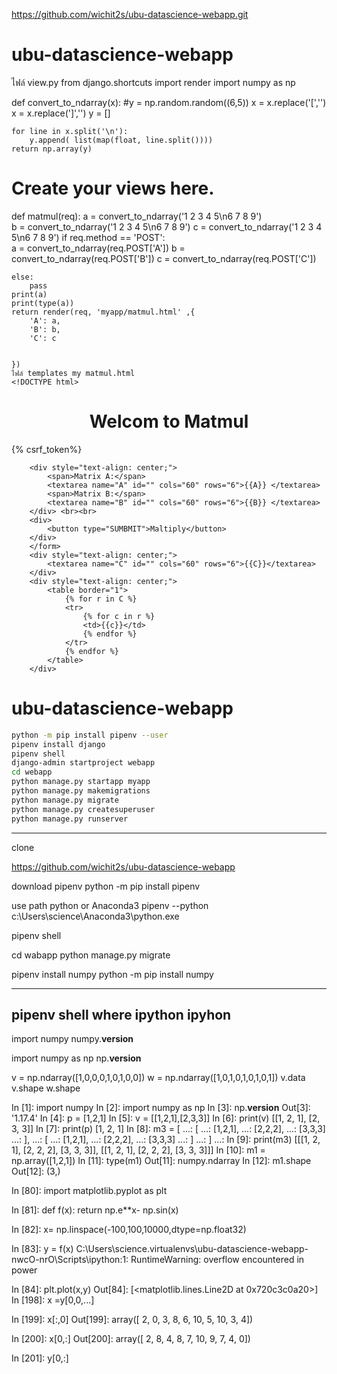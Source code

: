 https://github.com/wichit2s/ubu-datascience-webapp.git

# ubu-datascience-webapp

ไฟล์ view.py
from django.shortcuts import render
import numpy as np


def convert_to_ndarray(x):
    #y = np.random.random((6,5))
    x = x.replace('[','')
    x = x.replace(']','')
    y = []

    for line in x.split('\n'):
        y.append( list(map(float, line.split())))
    return np.array(y)

# Create your views here.
def matmul(req):
    a = convert_to_ndarray('1 2 3 4 5\n6 7 8 9')        
    b = convert_to_ndarray('1 2 3 4 5\n6 7 8 9')
    c = convert_to_ndarray('1 2 3 4 5\n6 7 8 9')
    if req.method == 'POST':        
        a = convert_to_ndarray(req.POST['A'])
        b = convert_to_ndarray(req.POST['B'])
        c = convert_to_ndarray(req.POST['C'])

    else:
        pass   
    print(a)
    print(type(a))
    return render(req, 'myapp/matmul.html' ,{
        'A': a,
        'B': b,
        'C': c
        

    })
    ไฟล์ templates my matmul.html
    <!DOCTYPE html>
<html lang="en" dir="ltr">
<head>
    <meta charset="UTF-8">
    <title>Welcom to Matmul</title>
</head>
<body>
    <h1 style="text-align: center;">Welcom to Matmul</h1>
    <form action="" method="POST">
            {% csrf_token%}
           
        <div style="text-align: center;">    
            <span>Matrix A:</span>
            <textarea name="A" id="" cols="60" rows="6">{{A}} </textarea>
            <span>Matrix B:</span>
            <textarea name="B" id="" cols="60" rows="6">{{B}} </textarea>
        </div> <br><br>
        <div>
            <button type="SUMBMIT">Maltiply</button>
        </div>
        </form>
        <div style="text-align: center;">
            <textarea name="C" id="" cols="60" rows="6">{{C}}</textarea>
        </div>
        <div style="text-align: center;">
            <table border="1">
                {% for r in C %}
                <tr>
                    {% for c in r %}
                    <td>{{c}}</td>
                    {% endfor %}
                </tr>
                {% endfor %}
            </table>
        </div>
</body>
</html>

# ubu-datascience-webapp

```sh
python -m pip install pipenv --user
pipenv install django
pipenv shell
django-admin startproject webapp
cd webapp
python manage.py startapp myapp
python manage.py makemigrations
python manage.py migrate
python manage.py createsuperuser
python manage.py runserver
```


-------------------------------------------------------------------------------

clone 

https://github.com/wichit2s/ubu-datascience-webapp

download pipenv
python -m pip install pipenv


use path python or Anaconda3
pipenv --python c:\Users\science\Anaconda3\python.exe

pipenv shell


cd wabapp 
python manage.py migrate

pipenv install numpy
python -m pip install numpy

---------------------------------
pipenv shell 
where ipython
ipyhon 
---------------------------------
import numpy 
numpy.__version__

import numpy as np
np.__version__

v = np.ndarray([1,0,0,0,1,0,1,0,0])
w = np.ndarray([1,0,1,0,1,0,1,0,1])
v.data
v.shape
w.shape


In [1]: import numpy
In [2]: import numpy as np
In [3]: np.__version__
Out[3]: '1.17.4'
In [4]: p = [1,2,1]
In [5]: v = [[1,2,1],[2,3,3]]
In [6]: print(v)
[[1, 2, 1], [2, 3, 3]]
In [7]: print(p)
[1, 2, 1]
In [8]: m3 = [
   ...:   [
   ...:     [1,2,1],
   ...:     [2,2,2],
   ...:     [3,3,3]
   ...:   ],
   ...:   [
   ...:     [1,2,1],
   ...:     [2,2,2],
   ...:     [3,3,3]
   ...:   ]
   ...: ]
   ...: 
In [9]: print(m3)
[[[1, 2, 1], [2, 2, 2], [3, 3, 3]], [[1, 2, 1], [2, 2, 2], [3, 3, 3]]]
In [10]: m1 = np.array([1,2,1])
In [11]: type(m1)
Out[11]: numpy.ndarray
In [12]: m1.shape
Out[12]: (3,)


In [80]: import matplotlib.pyplot as plt

In [81]: def f(x): return np.e**x- np.sin(x)

In [82]: x= np.linspace(-100,100,10000,dtype=np.float32)

In [83]: y = f(x)
C:\Users\science\.virtualenvs\ubu-datascience-webapp-nwcO-nrO\Scripts\ipython:1: RuntimeWarning: overflow encountered in power

In [84]: plt.plot(x,y)
Out[84]: [<matplotlib.lines.Line2D at 0x720c3c0a20>]
In [198]: x =y[0,0,...]

In [199]: x[:,0]
Out[199]: array([ 2,  0,  3,  8,  6, 10,  5, 10,  3,  4])

In [200]: x[0,:]
Out[200]: array([ 2,  8,  4,  8,  7, 10,  9,  7,  4,  0])

In [201]: y[0,:]
